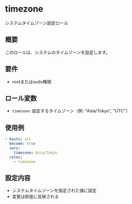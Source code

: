 # timezone

システムタイムゾーン設定ロール

## 概要

このロールは、システムのタイムゾーンを設定します。

## 要件

- rootまたはsudo権限

## ロール変数

- `timezone`: 設定するタイムゾーン（例: "Asia/Tokyo", "UTC"）

## 使用例

```yaml
- hosts: all
  become: true
  vars:
    timezone: Asia/Tokyo
  roles:
    - timezone
```

## 設定内容

- システムタイムゾーンを指定された値に設定
- 変更は即座に反映される